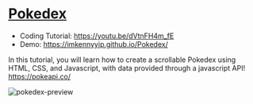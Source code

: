 # [Pokedex](https://youtu.be/dVtnFH4m_fE)
- Coding Tutorial: https://youtu.be/dVtnFH4m_fE
- Demo: https://imkennyyip.github.io/Pokedex/

In this tutorial, you will learn how to create a scrollable Pokedex using HTML, CSS, and Javascript, with data provided through a javascript API! https://pokeapi.co/

![pokedex-preview](https://user-images.githubusercontent.com/78777681/163046773-f08a806d-8e03-4216-8877-f30e1f3b61e8.png)
